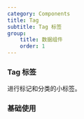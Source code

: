 ```yaml
---
category: Components
title: Tag
subtitle: Tag 标签
group:
    title: 数据组件
    order: 1
---
```


### Tag 标签

进行标记和分类的小标签。

### 基础使用

<code src="./index.tsx"></code>

